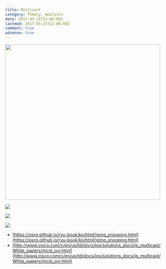 ```yaml
---
title: Multicast
category: Theory, Analysis
date: 2017-05-15T12:00:00Z
lastmod: 2017-05-15T12:00:00Z
comment: true
adsense: true
---
```


<img src="{{site.baseurl}}/images/theory_analysis/Multicast/Multicast_Address.PNG" width="500px">

![]({{site.baseurl}}/images/theory_analysis/Multicast/IGMP_Report.PNG)

![]({{site.baseurl}}/images/theory_analysis/Multicast/IGMP_Query_Leave.PNG)

![]({{site.baseurl}}/images/theory_analysis/Multicast/IGMP_Snooping.PNG)

* [https://osrg.github.io/ryu-book/ko/html/igmp_snooping.html](https://osrg.github.io/ryu-book/ko/html/igmp_snooping.html)
*  [http://www.cisco.com/c/en/us/td/docs/ios/solutions_docs/ip_multicast/White_papers/mcst_ovr.html](http://www.cisco.com/c/en/us/td/docs/ios/solutions_docs/ip_multicast/White_papers/mcst_ovr.html)
